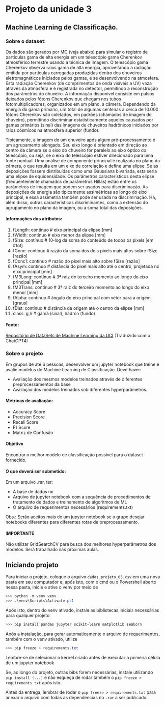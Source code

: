 # Projeto da unidade 3
## Machine Learning de Classificação.

### Sobre o dataset:

Os dados são gerados por MC (veja abaixo) para simular o registro de partículas gama de alta energia em um telescópio gama Cherenkov atmosférico terrestre usando a técnica de imagem. O telescópio gama Cherenkov observa raios gama de alta energia, aproveitando a radiação emitida por partículas carregadas produzidas dentro dos chuveiros eletromagnéticos iniciados pelos gamas, e se desenvolvendo na atmosfera. Esta radiação Cherenkov (de comprimentos de onda visíveis a UV) vaza através da atmosfera e é registrada no detector, permitindo a reconstrução dos parâmetros do chuveiro. A informação disponível consiste em pulsos deixados pelos fótons Cherenkov que chegam nos tubos fotomultiplicadores, organizados em um plano, a câmera. Dependendo da energia do gama primário, um total de algumas centenas a cerca de 10.000 fótons Cherenkov são coletados, em padrões (chamados de imagem do chuveiro), permitindo discriminar estatisticamente aqueles causados ​​por gamas primários (sinal) das imagens de chuveiros hadrônicos iniciados por raios cósmicos na atmosfera superior (fundo).

Tipicamente, a imagem de um chuveiro após algum pré-processamento é um agrupamento alongado. Seu eixo longo é orientado em direção ao centro da câmera se o eixo do chuveiro for paralelo ao eixo óptico do telescópio, ou seja, se o eixo do telescópio estiver direcionado para uma fonte pontual. Uma análise de componente principal é realizada no plano da câmera, o que resulta em um eixo de correlação e define uma elipse. Se as deposições fossem distribuídas como uma Gaussiana bivariada, esta seria uma elipse de equidensidade. Os parâmetros característicos desta elipse (frequentemente chamados de parâmetros Hillas) estão entre os parâmetros de imagem que podem ser usados para discriminação. As deposições de energia são tipicamente assimétricas ao longo do eixo principal, e essa assimetria também pode ser usada na discriminação. Há, além disso, outras características discriminantes, como a extensão do agrupamento no plano da imagem, ou a soma total das deposições.

#### Informações dos atributos:

1. fLength: contínuo # eixo principal da elipse [mm]
2. fWidth: contínuo # eixo menor da elipse [mm]
3. fSize: contínuo # 10-log da soma do conteúdo de todos os pixels [em #fot]
4. fConc: contínuo # razão da soma dos dois pixels mais altos sobre fSize [razão]
5. fConc1: contínuo # razão do pixel mais alto sobre fSize [razão]
6. fAsym: contínuo # distância do pixel mais alto até o centro, projetada no eixo principal [mm]
7. fM3Long: contínuo # 3ª raiz do terceiro momento ao longo do eixo principal [mm]
8. fM3Trans: contínuo # 3ª raiz do terceiro momento ao longo do eixo menor [mm]
9. fAlpha: contínuo # ângulo do eixo principal com vetor para a origem [graus]
10. fDist: contínuo # distância da origem até o centro da elipse [mm]
11. class: g,h # gama (sinal), hádron (fundo)

#### Fonte:

[Repositório de DataSets de Machine Learning da UCI](https://archive.ics.uci.edu/dataset/159/magic+gamma+telescope) (Traduzido com o ChatGPT4)

### Sobre o projeto

Em grupos de até 6 pessoas, desenvolver um jupyter notebook que treine e avalie modelos de Machine Learning de Classificação. Deve haver:
* Avaliação dos mesmos modelos treinados através de diferentes preprocessamentos da base
* Avaliaçao dos modelos treinados sob diferentes hyperparâmetros.

#### Métricas de avaliação:
* Accuracy Score
* Precision Score
* Recall Score
* F1 Score
* Matriz de Confusão

#### Objetivo
Encontrar o melhor modelo de classificação possível para o dataset fornecido.

#### O que deverá ser submetido:
Em um arquivo .rar, ter:
* A base de dados no
* Arquivo de jupyter notebook com a sequência de procedimentos de tratamento de dados e treinamento de algoritmos de ML
* O arquivo de requerimentos necessários (requirements.txt)

Obs.: Serão aceitos mais de um jupyter notebook se o grupo desejar notebooks diferentes para diferentes rotas de preprocessamento.

#### IMPORTANTE
Não utilizar GridSearchCV para busca dos melhores hyperparâmetros dos modelos. Será trabalhado nas próximas aulas.

## Iniciando projeto
Para iniciar o projeto, coloque o arquivo ```dados_projeto_03.csv``` em uma nova pasta em seu computador e, após isto, com o cmd ou o Powershell aberto nessa pasta, inicie e ative o venv por meio de

```powershell
>>> python -m venv venv
>>> .\venv\Scripts\Activate.ps1
```

Após isto, dentro do venv ativado, instale as bibliotecas iniciais necessárias para qualquer projeto:

```powershell
>>> pip install pandas jupyter scikit-learn matplotlib seaborn
```

Após a instalação, para gerar automaticamente o arquivo de requerimentos, também com o venv ativado, utilize

```powershell
>>> pip freeze > requirements.txt
```

Lembre-se de selecionar o kernel criado antes de executar a primeira célula de um jupyter notebook

Se, ao longo do projeto, outras bibs forem necessárias, instale utilizando ```pip install (...)``` e não esqueça de rodar também o ```pip freeze > requirements.txt``` após isto.

Antes da entrega, lembrar de rodar o ```pip freeze > requirements.txt``` para anexar o arquivo com todas as dependencias no ```.rar``` a ser publicado
